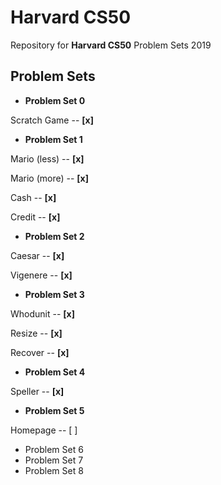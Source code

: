 # Harvard CS50 
Repository for **Harvard CS50** Problem Sets 2019


## Problem Sets
* **Problem Set 0**

Scratch Game -- **[x]** 

* **Problem Set 1**


Mario (less) -- **[x]**

Mario (more) -- **[x]**

Cash -- **[x]**

Credit -- **[x]**



* **Problem Set 2**


Caesar -- **[x]**

Vigenere -- **[x]**


* **Problem Set 3**


Whodunit -- **[x]**

Resize -- **[x]**
 
Recover -- **[x]**


* **Problem Set 4**


Speller --  **[x]**


* **Problem Set 5**


Homepage -- [ ]


* Problem Set 6
* Problem Set 7
* Problem Set 8